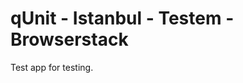 qUnit - Istanbul - Testem - Browserstack
====================================

Test app for testing.

[browserstack-cli]: https://github.com/dbrans/browserstack-cli
[testem]: https://github.com/airportyh/testem
[jar]: http://www.browserstack.com/BrowserStackTunnel.jar

[Connected stackoverflow question]: http://stackoverflow.com/questions/25073949/emberjs-qunit-testem-circleci-browserstack-how-could-they-work-togethe
